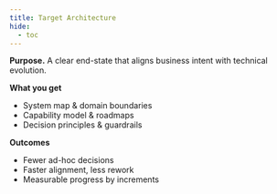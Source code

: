 ```yaml
---
title: Target Architecture
hide:
  - toc
---
```


**Purpose.** A clear end-state that aligns business intent with technical evolution.

**What you get**
- System map & domain boundaries
- Capability model & roadmaps
- Decision principles & guardrails

**Outcomes**
- Fewer ad-hoc decisions
- Faster alignment, less rework
- Measurable progress by increments